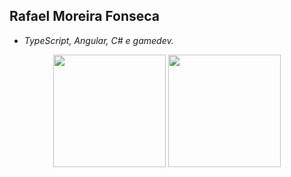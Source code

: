 ## Rafael Moreira Fonseca
* _TypeScript, Angular, C# e gamedev._
<div align="center">
  <img height="180em" src="https://github-readme-stats.vercel.app/api?username=RafaelMFonseca&theme=graywhite&count_private=true&show_icons=true&layout=compact&include_all_commits=true"/>
  <img height="180em" src="https://github-readme-stats.vercel.app/api/top-langs/?username=RafaelMFonseca&theme=graywhite&layout=compact"/>
</div>
